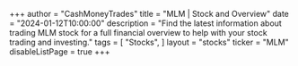+++
author = "CashMoneyTrades"
title = "MLM | Stock and Overview"
date = "2024-01-12T10:00:00"
description = "Find the latest information about trading MLM stock for a full financial overview to help with your stock trading and investing."
tags = [
   "Stocks",
]
layout = "stocks"
ticker = "MLM"
disableListPage = true
+++

